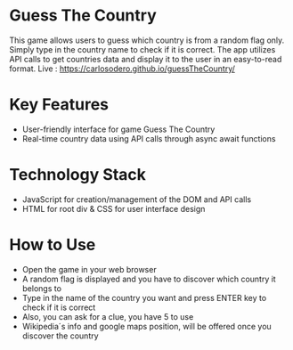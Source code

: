 # Guess The Country
This game allows users to guess which country is from a random flag only. Simply type in the country name to check if it is correct. The app utilizes API calls to get countries data and display it to the user in an easy-to-read format. Live : https://carlosodero.github.io/guessTheCountry/

# Key Features
* User-friendly interface for game Guess The Country
* Real-time country data using API calls through async await functions
# Technology Stack
* JavaScript for creation/management of the DOM and API calls
* HTML for root div & CSS for user interface design
# How to Use
* Open the game in your web browser
* A random flag is displayed and you have to discover which country it belongs to
* Type in the name of the country you want and press ENTER key to check if it is correct
* Also, you can ask for a clue, you have 5 to use
* Wikipedia´s info and google maps position, will be offered once you discover the country
